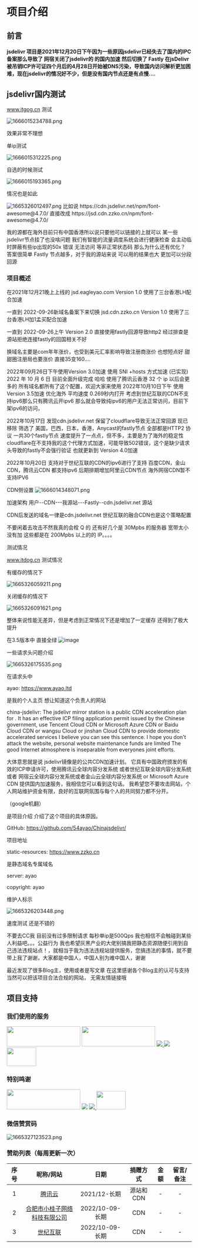 
# 项目介绍
## 前言
#### jsdelivr 项目是2021年12月20日下午因为一些原因jsdelivr已经失去了国内的IPC备案那么导致了 网宿关闭了jsdelivr的 的国内加速 然后切换了 Fastly 在jsDelivr被吊销ICP许可证四个月后的4月28日开始被DNS污染，导致国内访问解析更加困难，现在jsdelivr的情况好不少，但是没有国内节点还是有点慢....

## jsdelivr国内测试
www.itgog.cn  测试

<img src="https://image.zzko.cn/images/1/2022/10/17/1666015238634d6006005c2.png" alt="1666015234788.png" title="1666015234788.png" />

效果非常不理想 

单ip测试

<img src="https://image.zzko.cn/images/1/2022/10/17/1666015315634d6053e22f7.png" alt="1666015312225.png" title="1666015312225.png" />

自选的时候测试

<img src="https://image.zzko.cn/images/1/2022/10/17/1666015195634d5fdb7cfa6.png" alt="1666015193365.png" title="1666015193365.png" /> 

情况也是如此

<img src="https://image.zzko.cn/images/1/2022/10/09/16653260106342dbbab13a9.png" alt="1665326012497.png" title="1665326012497.png" />
比如说
https://cdn.jsdelivr.net/npm/font-awesome@4.7.0/
直接改成
https://jsd.cdn.zzko.cn/npm/font-awesome@4.7.0/

我的源都在海外目前只有中国香港所以说只要他可以链接的上就可以 某一些jsdelivr节点挂了也没啥问题 我们有智能的流量调度系统会进行健康检查 会主动临时屏蔽有些ip出现的50x 错误 无法访问 等非正常状态码
那么为什么还有优化？
答案很简单 Fastly 节点越多，对于我的源站来说 可以用的结果也大 更加可以分段回源

### 项目概述
在2021年12月21晚上上线的 jsd.eagleyao.com Version 1.0 使用了三台香港LH配合加速

一直到 2022-09-26新域名备案下来切换  jsd.cdn.zzko.cn  Version 1.0  使用了三台香港LH加1孟买配合加速

一直到 2022-09-26上午  Version 2.0  直接使用fastly回源导致http2 经过排查是源站拒绝连接fastly的回国相关不好


换域名主要是com年年涨价，也受到美元汇率影响导致注册商涨价 也想短点好 甜甜圈注册局也要涨价 直接35变160.... 


2022年09月26日下午使用Version 3.0加速 使用 SNI +hosts 方式加速 (已实现) 2022 年 10 月 6 日 目前全面升级完成 哈哈 使用了腾讯云香港 32 个 ip 以后会更多的 所有域名都所有了这个配置，欢迎大家来使用
2022年10月10日下午 使用Version 3.5加速  优化海外  平均速度 0.269秒内打开 考虑到世纪互联的CDN不支持ipv6那么只有腾讯云开ipv6 那么就会导致纯ipv6的用户无法正常访问，目前下架ipv6的访问，

2022年10月17日 发现cdn.jsdelivr.net 保留了cloudflare导致无法正常回源 现已移除 筛选了 美国，巴西，日本，香港，Anycast的fastly节点 全部都是HTTP2 协议 一共30个fastly节点 速度提升了一点点，但不多，主要是为了海外的稳定性cloudflare在不支持我的这个代理方式加速，可能导致502错误，这个是缺少请求头导致的fastly不会强行验证 也就更新到 Version 4.0加速

2022年10月20日 支持对于世纪互联的CDN的ipv6进行了支持 百度CDN，金山CDN，腾讯云CDN 都支持ipv6 后期排期增加阿里云CDN节点 海外网宿CDN暂不支持IPV6



CDN侧设置
<img src="https://image.zzko.cn/images/1/2022/10/17/1666014350634d5c8ead678.png" alt="1666014348071.png" title="1666014348071.png" />

加速架构
用户--CDN---我源站---Fastly--cdn.jsdelivr.net 源站
   
   CDN后发送的域名一律是cdn.jsdelivr.net 世纪互联的融合CDN也是这个策略配置

不要闲着去攻击不然我真的会栓 Q 的 还有好几个是 30Mpbs 的服务器 宽带太小没有加 这些都是在 200Mpbs 以上的的 IP。。。。


测试情况

www.itdog.cn  测试情况

有缓存的情况下

<img src="https://image.zzko.cn/images/1/2022/10/09/16653260606342dbec8e69e.png" alt="1665326059211.png" title="1665326059211.png" />

关闭缓存的情况下

<img src="https://image.zzko.cn/images/1/2022/10/09/16653260926342dc0ccde32.png" alt="1665326091621.png" title="1665326091621.png" />

整体来说性能无差异，但是考虑到正常情况下还是增加了一定缓存 还得到了极大提升 

在3.5版本中 直接全绿
![image](https://user-images.githubusercontent.com/86733666/196892699-08ff55bb-a007-48c6-8cfc-4ccf4c6b7bc3.png)




一些请求头问题介绍

<img src="https://image.zzko.cn/images/1/2022/10/09/16653261766342dc607dbe7.png" alt="1665326175535.png" title="1665326175535.png" />

在请求头中

ayao: https://www.ayao.ltd

是我的个人主页 想让知道这个负责人的网站 

china-jsdelivr: The jsdelivr mirror station is a public CDN acceleration plan for . It has an effective ICP filing application permit issued by the Chinese government, use Tencent Cloud CDN or Microsoft Azure CDN  or Baidu Cloud CDN  or wangsu Cloud  or jinshan Cloud CDN to provide domestic accelerated services  I believe you can see this sentence. I hope you don't attack the website, personal website maintenance funds are limited The good Internet atmosphere is inseparable from everyones joint efforts.

大体意思就是说
jsdelivr镜像是的公共CDN加速计划。 它具有中国政府颁发的有效的ICP申请许可，使用腾讯云全球内容分发系统 或者世纪互联全球内容分发系统或者 网宿云全球内容分发系统或者金山云全球内容分发系统   or Microsoft Azure CDN  提供国内加速服务，我相信您可以看到这句话。 我希望您不要攻击网站，个人网站维护资金有限，良好的互联网氛围与每个人的共同努力都不分开。

（google机翻）




是项目介绍 介绍了这个项目的具体原因。

GitHub: https://github.com/54ayao/Chinajsdelivr/

项目地址

static-resources: https://www.zzko.cn

是静态域名专属域名

server: ayao

copyright: ayao

维护人标示

<img src="https://image.zzko.cn/images/1/2022/10/09/16653262046342dc7c1034f.png" alt="1665326203448.png" title="1665326203448.png" />

速度测试
还是不错的


不要去CC我 目前没有过多限制请求 每秒单ip是500Qps 我也相信不会触碰到某些人利益吧。。。公益行为 我也希望灰黑产业的大佬别搞我把静态资源随便引用到自己违法违规站点！，就相当于我为违法违规站提供服务，您搞违法的事情，就不要带上我了谢谢，大家都是中国人，中国人别为难中国人，谢谢

最近发现了很多Blog主，使用或者是写文章 在这里感谢各个Blog主的认可与支持
当然可以把该项目合法合规的网站， 无需友情链接哦


## 项目支持
### 我们使用的服务
<a href="https://cloud.tencent.com" id="Qcloud" target="_blank"><img src="https://image.zzko.cn/images/1/2022/10/09/16653262306342dc96dd067.png" width="200" height="55"></a>
<a href="https://cloud.tencent.com" id="Qcloud" target="_blank"><img src="https://image.zzko.cn/images/1/2022/10/09/16653275066342e1929d4fb.png" width="200" height="55"></a>
<a href="https://www.azure.cn" id="azure" target="_blank"><img src="https://image.zzko.cn/images/1/2022/10/09/16653263096342dce5c65e8.png">
<a href="https://www.azure.cn" id="azure" target="_blank"><img src="https://www.vnet.com/home/images/logo.png"></a>
<a href="https://www1.hi.cn" id="azure" target="_blank"><img src="https://www1.hi.cn/img/logo.svg" width="80" height="50"></a>
### 特别鸣谢
  
<a href="https://cloud.tencent.com" id="Qcloud" target="_blank"><img src="https://image.zzko.cn/images/1/2022/10/09/16653262306342dc96dd067.png" width="200" height="55"></a>
<a href="https://www.xgzwlkjltd.com/" id="xgzwlkjltd" target="_blank"><img src="https://user-images.githubusercontent.com/86733666/194762270-887fc7e3-db41-40d7-b13c-46dde45534ec.png"></a>
<a href="https://www.azure.cn" id="azure" target="_blank"><img src="https://image.zzko.cn/images/1/2022/10/09/16653263096342dce5c65e8.png">
<a href="https://www1.hi.cn" id="azure" target="_blank"><img src="https://www1.hi.cn/img/logo.svg" width="80" height="50"></a>

### 微信赞赏码
  
<img src="https://image.zzko.cn/images/1/2022/10/09/16653271146342e00ac2a46.png" alt="1665327123523.png" title="1665327123523.png" />

  ### 赞助列表（每周更新一次）
  
<div class="md-typeset__scrollwrap"><div class="md-typeset__table"><table>
<thead>
<tr>
<th align="center">序号</th>
<th align="center">昵称/网站</th>
<th align="center">日期</th>
<th align="center">捐赠方式</th>
<th align="center">金额</th>
  <th align="center">留言/备注</th>
</tr>
</thead>
<tbody>
<tr>
<td align="center">1</td>
<td align="center"><a title="腾讯云" href="https://qcloud.com">腾讯云</a></td>
<td align="center">2021/12-长期</td>
<td align="center">源站和CDN</td>
<td align="center">-</td>
  <td align="center">-</td>
</tr>
<tr>
<td align="center">2</td>
<td align="center"><a title="小桂子" href="https://www.xgzwlkjltd.com/">合肥市小桂子网络科技有限公司</a></td>
<td align="center">2022/10-09-长期</td>
<td align="center">CDN</td>
<td align="center">-</td>
  <td align="center">-</td>
</tr>
  <tr>
<td align="center">3</td>
<td align="center"><a title="世纪互联" href="https://www.azure.cn">世纪互联</a></td>
<td align="center">2022/10-09-长期</td>
<td align="center">CDN</td>
<td align="center">-</td>
  <td align="center">-</td>
</tr>
</tbody>
</table></div></div>

  
  

